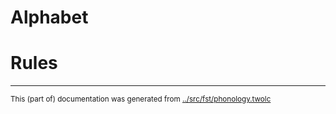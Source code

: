 # Alphabet






# Rules




* * *
<small>This (part of) documentation was generated from [../src/fst/phonology.twolc](http://github.com/giellalt/lang-chr/blob/main/../src/fst/phonology.twolc)</small>